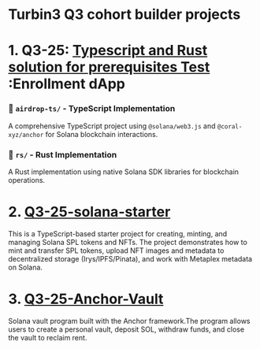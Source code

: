 # Turbin3 Q3 cohort builder projects 

# 1.  Q3-25: [Typescript and Rust solution for prerequisites Test ](https://github.com/tenrikut/Q3_2025_Builders_Qualifier):Enrollment dApp
### 📁 `airdrop-ts/` - TypeScript Implementation

A comprehensive TypeScript project using `@solana/web3.js` and `@coral-xyz/anchor` for Solana blockchain interactions.

### 📁 `rs/` - Rust Implementation

A Rust implementation using native Solana SDK libraries for blockchain operations.
# 2. [Q3-25-solana-starter ](https://github.com/tenrikut/Q3-25-solana-starter)
This is a TypeScript-based starter project for creating, minting, and managing Solana SPL tokens and NFTs. The project demonstrates how to mint and transfer SPL tokens, upload NFT images and metadata to decentralized storage (Irys/IPFS/Pinata), and work with Metaplex metadata on Solana.

# 3. [ Q3-25-Anchor-Vault ](https://github.com/tenrikut/Q3-25-Anchor-Vault)
Solana vault program built with the Anchor framework.The program allows users to create a personal vault, deposit SOL, withdraw funds, and close the vault to reclaim rent.
